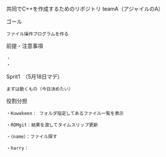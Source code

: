 共同でC++を作成するためのリポジトリ
teamA（アジャイルのA）

ゴール
	
	ファイル操作プログラムを作る

前提・注意事項

	・
	・
Sprit1　（5月18日マデ）

	まずは動くもの（今日決めたい）



役割分担

	・Kuwakeen： フォルダ指定してあるファイル一覧を表示

	・ROMgit：結果を渡してタイムスリップ更新

	・（name）：ファイル探す

	・harry：

